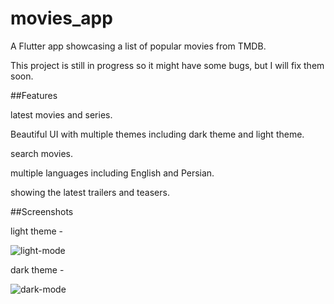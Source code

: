 # movies_app

A Flutter app showcasing a list of popular movies from TMDB.

This project is still in progress so it might have some bugs, but I will fix them soon.

##Features

latest movies and series.

Beautiful UI with multiple themes including dark theme and light theme.

search movies.

multiple languages including English and Persian.

showing the latest trailers and teasers.


##Screenshots

light theme -

![light-mode](https://user-images.githubusercontent.com/85636432/121408265-77036580-c975-11eb-8f92-394d697671ac.jpeg)

dark theme -

![dark-mode](https://user-images.githubusercontent.com/85636432/121408767-fd1fac00-c975-11eb-8e87-b469effdc566.jpeg)
